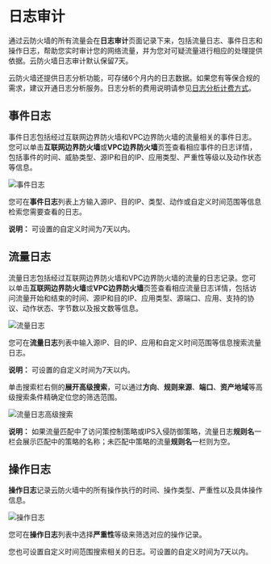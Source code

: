 # 日志审计

通过云防火墙的所有流量会在**日志审计**页面记录下来，包括流量日志、事件日志和操作日志，帮助您实时审计您的网络流量，并为您对可疑流量进行相应的处理提供依据。云防火墙日志审计默认保留7天。

云防火墙还提供日志分析功能，可存储6个月内的日志数据。如果您有等保合规的需求，建议开通日志分析服务。日志分析的费用说明请参见[日志分析计费方式](/intl.zh-CN/日志/日志分析/日志分析计费方式.md)。

## 事件日志

事件日志包括经过互联网边界防火墙和VPC边界防火墙的流量相关的事件日志。您可以单击**互联网边界防火墙**或**VPC边界防火墙**页签查看相应事件的日志详情，包括事件的时间、威胁类型、源IP和目的IP、应用类型、严重性等级以及动作状态等信息。

![事件日志](https://static-aliyun-doc.oss-cn-hangzhou.aliyuncs.com/assets/img/zh-CN/7471008951/p77773.png)

您可在**事件日志**列表上方输入源IP、目的IP、类型、动作或自定义时间范围等信息检索您需要查看的日志。

**说明：** 可设置的自定义时间为7天以内。

## 流量日志

流量日志包括经过互联网边界防火墙和VPC边界防火墙的流量的日志记录。您可以单击**互联网边界防火墙**或**VPC边界防火墙**页签查看相应流量日志详情，包括访问流量开始和结束的时间、源IP和目的IP、应用类型、源端口、应用、支持的协议、动作状态、字节数以及报文数等信息。

![流量日志](https://static-aliyun-doc.oss-cn-hangzhou.aliyuncs.com/assets/img/zh-CN/7471008951/p77775.png)

您可在**流量日志**列表中输入源IP、目的IP、应用和自定义时间范围等信息搜索流量日志。

**说明：** 可设置的自定义时间为7天以内。

单击搜索栏右侧的**展开高级搜索**，可以通过**方向**、**规则来源**、**端口**、**资产地域**等高级搜索条件精确定位您的筛选范围。

![流量日志高级搜索](https://static-aliyun-doc.oss-cn-hangzhou.aliyuncs.com/assets/img/zh-CN/7471008951/p77779.png)

**说明：** 如果流量匹配中了访问策控制策略或IPS入侵防御策略，流量日志**规则名**一栏会展示匹配中的策略的名称；未匹配中策略的流量**规则名**一栏则为空。

## 操作日志

**操作日志**记录云防火墙中的所有操作执行的时间、操作类型、严重性以及具体操作信息。

![操作日志](https://static-aliyun-doc.oss-cn-hangzhou.aliyuncs.com/assets/img/zh-CN/7471008951/p77776.png)

您可在**操作日志**列表中选择**严重性**等级来筛选对应的操作记录。

您也可设置自定义时间范围搜索相关的日志。可设置的自定义时间为7天以内。

